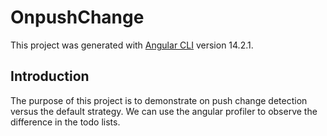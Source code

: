 # OnpushChange

This project was generated with [Angular CLI](https://github.com/angular/angular-cli) version 14.2.1.

## Introduction

The purpose of this project is to demonstrate on push change detection versus the default strategy. We can use the angular profiler to observe the difference in the todo lists.

